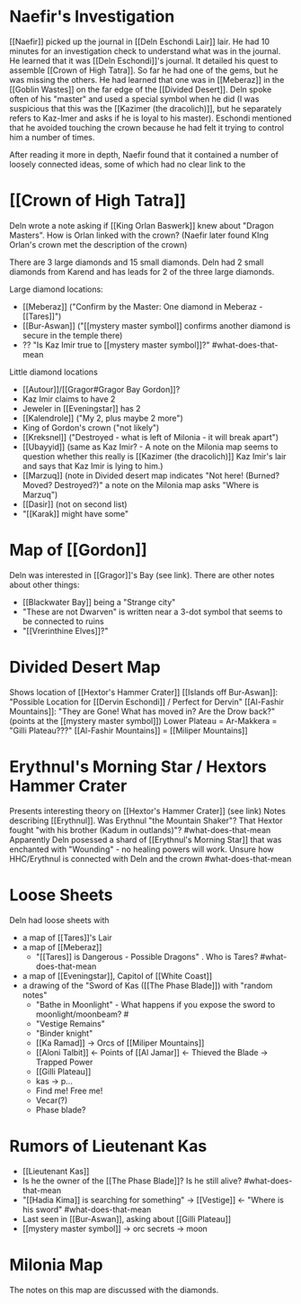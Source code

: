 # Naefir's Investigation
[[Naefir]] picked up the journal in [[Deln Eschondi Lair]] lair.  He had 10 minutes for an investigation check to understand what was in the journal.  He learned that it was [[Deln Eschondi]]'s journal.  It detailed his quest to assemble [[Crown of High Tatra]].  So far he had one of the gems, but he was missing the others.  He had learned that one was in [[Meberaz]] in the [[Goblin Wastes]] on the far edge of the [[Divided Desert]].  Deln spoke often of his "master" and used a special symbol when he did (I was suspicious that this was the [[Kazimer (the dracolich)]], but he separately refers to Kaz-Imer and asks if he is loyal to his master).  Eschondi mentioned that he avoided touching the crown because he had felt it trying to control him a number of times. 

After reading it more in depth, Naefir found that it contained a number of loosely connected ideas, some of which had no clear link to the 

# [[Crown of High Tatra]]
Deln wrote a note asking if [[King Orlan Baswerk]] knew about "Dragon Masters". How is Orlan linked with the crown? (Naefir later found KIng Orlan's crown met the description of the crown)

There are 3 large diamonds and 15 small diamonds.  Deln had 2 small diamonds from Karend and has leads for 2 of the three large diamonds.

Large diamond locations:
- [[Meberaz]] ("Confirm by the Master: One diamond in Meberaz - [[Tares]]")
- [[Bur-Aswan]] ("[[mystery master symbol]] confirms another diamond is secure in the temple there)
- ?? "Is Kaz Imir true to [[mystery master symbol]]?" #what-does-that-mean 

Little diamond locations
- [[Autour]]/[[Gragor#Gragor Bay Gordon]]?
- Kaz Imir claims to have 2
- Jeweler in [[Eveningstar]] has 2
- [[Kalendrole]] ("My 2, plus maybe 2 more")
- King of Gordon's crown ("not likely")
- [[Kreksnel]] ("Destroyed - what is left of Milonia - it will break apart")
- [[Ubayyid]] (same as Kaz Imir? - A note on the Milonia map seems to question whether this really is [[Kazimer (the dracolich)]] Kaz Imir's lair and says that Kaz Imir is lying to him.)
- [[Marzuq]] (note in Divided desert map indicates "Not here! (Burned? Moved? Destroyed?)" a note on the Milonia map asks "Where is Marzuq")
- [[Dasir]] (not on second list)
- "[[Karak]] might have some"



# Map of [[Gordon]]
Deln was interested in [[Gragor]]'s Bay (see link).  There are other notes about  other things:
- [[Blackwater Bay]] being a "Strange city"
- "These are not Dwarven" is written near a 3-dot symbol that seems to be connected to ruins
- "[[Vrerinthine Elves]]?"

# Divided Desert Map
Shows location of [[Hextor's Hammer Crater]] 
[[Islands off Bur-Aswan]]: "Possible Location for [[Dervin Eschondi]] / Perfect for Dervin"
[[Al-Fashir Mountains]]: "They are Gone! What has moved in? Are the Drow back?" (points at the [[mystery master symbol]])
Lower Plateau = Ar-Makkera = "Gilli Plateau???"
[[Al-Fashir Mountains]] = [[Miliper Mountains]]

# Erythnul's Morning Star / Hextors Hammer Crater
Presents interesting theory on [[Hextor's Hammer Crater]] (see link)
Notes describing [[Erythnul]].  Was Erythnul "the Mountain Shaker"? That Hextor fought "with his brother (Kadum in outlands)"? #what-does-that-mean 
Apparently Deln posessed a shard of [[Erythnul's Morning Star]] that was enchanted with "Wounding" - no healing powers will work.  Unsure how HHC/Erythnul is connected with Deln and the crown #what-does-that-mean 

# Loose Sheets
Deln had loose sheets with 
- a map of [[Tares]]'s Lair
- a map of [[Meberaz]]
	- "[[Tares]] is Dangerous - Possible Dragons" .  Who is Tares? #what-does-that-mean 
- a map of [[Eveningstar]], Capitol of [[White Coast]]
- a drawing of the "Sword of Kas  ([[The Phase Blade]]) with "random notes"
	- "Bathe in Moonlight" - What happens if you expose the sword to moonlight/moonbeam? #
	- "Vestige Remains"
	- "Binder knight"
	- [[Ka Ramad]] -> Orcs of [[Miliper Mountains]]
	- [[Aloni Talbit]] <- Points of [[Al Jamar]] <- Thieved the Blade -> Trapped Power
	- [[Gilli Plateau]]
	- kas -> p...
	- Find me! Free me!
	- Vecar(?)
	- Phase blade?

# Rumors of Lieutenant Kas
- [[Lieutenant Kas]]
- Is he the owner of the [[The Phase Blade]]? Is he still alive? #what-does-that-mean 
- "[[Hadia Kima]] is searching for something" -> [[Vestige]] <- "Where is his sword" #what-does-that-mean 
- Last seen in [[Bur-Aswan]], asking about [[Gilli Plateau]]
- [[mystery master symbol]] -> orc secrets -> moon

# Milonia Map
The notes on this map are discussed with the diamonds.




